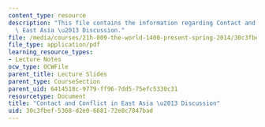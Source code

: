 ```yaml
---
content_type: resource
description: "This file contains the information regarding Contact and Conflict in\
  \ East Asia \u2013 Discussion."
file: /media/courses/21h-009-the-world-1400-present-spring-2014/30c3fbef5368d2e0668172e8c7847bad_MIT21H_009S14_Lec_6.pdf
file_type: application/pdf
learning_resource_types:
- Lecture Notes
ocw_type: OCWFile
parent_title: Lecture Slides
parent_type: CourseSection
parent_uid: 6414518c-9779-ff96-7dd5-75efc5330c31
resourcetype: Document
title: "Contact and Conflict in East Asia \u2013 Discussion"
uid: 30c3fbef-5368-d2e0-6681-72e8c7847bad
---
```

